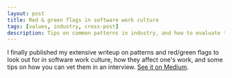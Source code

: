 ```yaml
---
layout: post
title: Red & green flags in software work culture
tags: [values, industry, cross-post]
description: Tips on common patterns in industry, and how to evaluate them in an interview
---
```


I finally published my extensive writeup on patterns and red/green flags to look out for in software work culture, how they affect one's work, and some tips on how you can vet them in an interview. [See it on Medium](https://rhetoricize.medium.com/how-to-vet-software-work-culture-during-your-interview-fe8876278b60).
